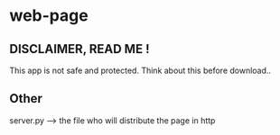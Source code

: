 # web-page
## DISCLAIMER, READ ME !
This app is not safe and protected. Think about this before download..
## Other
server.py --> the file who will distribute the page in http
